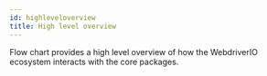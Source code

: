 ```yaml
---
id: highleveloverview
title: High level overview
---
```

Flow chart provides a high level overview of how the WebdriverIO ecosystem interacts with the core packages.
<div id="flowChartGraphDivContainer"></div>
<script src="https://unpkg.com/mermaid@8.5.1/dist/mermaid.min.js"></script>
<script src="/js/flowchart.js"></script>
<script>
    var graphData = `
    graph LR
        START("Start wdio in the CLI<br> @wdio/cli index / run.js")-->
        LAUNCHER["@wdio/cli launcher.js"]-->
        LOCALRUNNER["@wdio/local-runner"]-->
        RUNNER["@wdio/runner"]
        LISTOFSERVICES["Any package that ends with -service<br>@wdio/appium-service<br>@wdio/applitools-service<br>@wdio/browserstack-service<br>@wdio/crossbrowsertesting-service<br>wdio-lambdatest-service<br>@wdio/devtools-service<br>@wdio/firefox-profile-service<br>@wdio/sauce-service<br>@wdio/selenium-standalone-service<br>@wdio/static-server-service<br>@wdio/testingbot-service<br>wdio-chromedriver-service<br>wdio-intercept-service<br>wdio-zafira-listener-service<br>wdio-reportportal-service<br>wdio-docker-service"]-->
        LAUNCHER
        LISTOFSERVICES-->LOCALRUNNER
        LISTOFSERVICES-->RUNNER
        REPORTER["Any package that ends with -reporter<br>@wdio-allure-reporter<br>@wdio-concise-reporter<br>@wdio-dot-reporter<br>@wdio-junit-reporter<br>@wdio-reporter<br>@wdio-spec-reporter<br>@wdio-sumologic-reporter<br>wdio-reportportal-reporter<br>wdio-video-reporter<br>@rpii/wdio-html-reporter<br>wdio-json-reporter<br>wdio-mochawesome-reporter<br>wdio-timeline-reporter<br>wdio-cucumberjs-json-reporter"]-->RUNNER
        FRAMEWORK["Any package that ends with -framework<br>@wdio-jasmine-framework<br>@wdio-mocha-framework<br>@wdio/cucumber-framework<br>"]-->
        RUNNER
        WEBDRIVER["webdriverio<br>webdriver"]-->
        RUNNER
        GLOBAL["GLOBALS<br>@wdio/sync<br>@wdio/config<br>@wdio/logger<br>@wdio/utils"]
    `;
    (function(){
        createFlowChart(graphData);
    })();
</script>